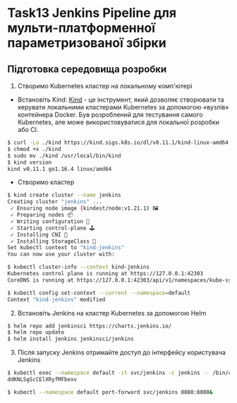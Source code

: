 # Task13 Jenkins Pipeline для мульти-платформенної параметризованої збірки

## Підготовка середовища розробки
1. Створимо Kubernetes кластер на локальному комп'ютері
- Встановіть Kind: [Kind](https://kind.sigs.k8s.io/) - це інструмент, який дозволяє створювати та керувати локальними кластерами Kubernetes за допомогою «вузлів» контейнера Docker. Був розроблений для тестування самого Kubernetes, але може використовуватися для локальної розробки або CI.

```sh
$ curl -Lo ./kind https://kind.sigs.k8s.io/dl/v0.11.1/kind-linux-amd64
$ chmod +x ./kind
$ sudo mv ./kind /usr/local/bin/kind
$ kind version
kind v0.11.1 go1.16.4 linux/amd64
```
- Створимо кластер
```sh
$ kind create cluster --name jenkins
Creating cluster "jenkins" ...
 ✓ Ensuring node image (kindest/node:v1.21.1) 🖼 
 ✓ Preparing nodes 📦  
 ✓ Writing configuration 📜 
 ✓ Starting control-plane 🕹️ 
 ✓ Installing CNI 🔌 
 ✓ Installing StorageClass 💾 
Set kubectl context to "kind-jenkins"
You can now use your cluster with:

$ kubectl cluster-info --context kind-jenkins
Kubernetes control plane is running at https://127.0.0.1:42303
CoreDNS is running at https://127.0.0.1:42303/api/v1/namespaces/kube-system/services/kube-dns:dns/proxy

$ kubectl config set-context --current --namespace=default
Context "kind-jenkins" modified
```
2. Встановіть Jenkins на кластер Kubernetes за допомогою Helm
```sh
$ helm repo add jenkinsci https://charts.jenkins.io/
$ helm repo update
$ helm install jenkins jenkinsci/jenkins
```

3. Після запуску Jenkins отримайте доступ до інтерфейсу користувача Jenkins
```sh
$ kubectl exec --namespace default -it svc/jenkins -c jenkins -- /bin/cat /run/secrets/additional/chart-admin-password && echo
ddKNLSgScCElXRyfMFbexv

$ kubectl --namespace default port-forward svc/jenkins 8080:8080&
```